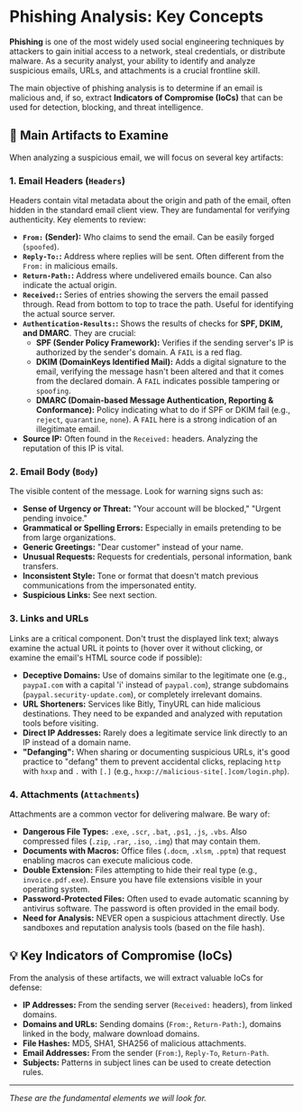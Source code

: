 # Phishing Analysis: Key Concepts

**Phishing** is one of the most widely used social engineering techniques by attackers to gain initial access to a network, steal credentials, or distribute malware. As a security analyst, your ability to identify and analyze suspicious emails, URLs, and attachments is a crucial frontline skill.

The main objective of phishing analysis is to determine if an email is malicious and, if so, extract **Indicators of Compromise (IoCs)** that can be used for detection, blocking, and threat intelligence.

## 🔎 Main Artifacts to Examine

When analyzing a suspicious email, we will focus on several key artifacts:

### 1. Email Headers (`Headers`)

Headers contain vital metadata about the origin and path of the email, often hidden in the standard email client view. They are fundamental for verifying authenticity. Key elements to review:

* **`From:` (Sender):** Who claims to send the email. Can be easily forged (`spoofed`).
* **`Reply-To:`:** Address where replies will be sent. Often different from the `From:` in malicious emails.
* **`Return-Path:`:** Address where undelivered emails bounce. Can also indicate the actual origin.
* **`Received:`:** Series of entries showing the servers the email passed through. Read from bottom to top to trace the path. Useful for identifying the actual source server.
* **`Authentication-Results:`:** Shows the results of checks for **SPF, DKIM, and DMARC**. They are crucial:
    * **SPF (Sender Policy Framework):** Verifies if the sending server's IP is authorized by the sender's domain. A `FAIL` is a red flag.
    * **DKIM (DomainKeys Identified Mail):** Adds a digital signature to the email, verifying the message hasn't been altered and that it comes from the declared domain. A `FAIL` indicates possible tampering or `spoofing`.
    * **DMARC (Domain-based Message Authentication, Reporting & Conformance):** Policy indicating what to do if SPF or DKIM fail (e.g., `reject`, `quarantine`, `none`). A `FAIL` here is a strong indication of an illegitimate email.
* **Source IP:** Often found in the `Received:` headers. Analyzing the reputation of this IP is vital.

### 2. Email Body (`Body`)

The visible content of the message. Look for warning signs such as:

* **Sense of Urgency or Threat:** "Your account will be blocked," "Urgent pending invoice."
* **Grammatical or Spelling Errors:** Especially in emails pretending to be from large organizations.
* **Generic Greetings:** "Dear customer" instead of your name.
* **Unusual Requests:** Requests for credentials, personal information, bank transfers.
* **Inconsistent Style:** Tone or format that doesn't match previous communications from the impersonated entity.
* **Suspicious Links:** See next section.

### 3. Links and URLs

Links are a critical component. Don't trust the displayed link text; always examine the actual URL it points to (hover over it without clicking, or examine the email's HTML source code if possible):

* **Deceptive Domains:** Use of domains similar to the legitimate one (e.g., `paypaI.com` with a capital 'i' instead of `paypal.com`), strange subdomains (`paypal.security-update.com`), or completely irrelevant domains.
* **URL Shorteners:** Services like Bitly, TinyURL can hide malicious destinations. They need to be expanded and analyzed with reputation tools before visiting.
* **Direct IP Addresses:** Rarely does a legitimate service link directly to an IP instead of a domain name.
* **"Defanging":** When sharing or documenting suspicious URLs, it's good practice to "defang" them to prevent accidental clicks, replacing `http` with `hxxp` and `.` with `[.]` (e.g., `hxxp://malicious-site[.]com/login.php`).

### 4. Attachments (`Attachments`)

Attachments are a common vector for delivering malware. Be wary of:

* **Dangerous File Types:** `.exe`, `.scr`, `.bat`, `.ps1`, `.js`, `.vbs`. Also compressed files (`.zip`, `.rar`, `.iso`, `.img`) that may contain them.
* **Documents with Macros:** Office files (`.docm`, `.xlsm`, `.pptm`) that request enabling macros can execute malicious code.
* **Double Extension:** Files attempting to hide their real type (e.g., `invoice.pdf.exe`). Ensure you have file extensions visible in your operating system.
* **Password-Protected Files:** Often used to evade automatic scanning by antivirus software. The password is often provided in the email body.
* **Need for Analysis:** NEVER open a suspicious attachment directly. Use sandboxes and reputation analysis tools (based on the file hash).

## 💡 Key Indicators of Compromise (IoCs)

From the analysis of these artifacts, we will extract valuable IoCs for defense:

* **IP Addresses:** From the sending server (`Received:` headers), from linked domains.
* **Domains and URLs:** Sending domains (`From:`, `Return-Path:`), domains linked in the body, malware download domains.
* **File Hashes:** MD5, SHA1, SHA256 of malicious attachments.
* **Email Addresses:** From the sender (`From:`), `Reply-To`, `Return-Path`.
* **Subjects:** Patterns in subject lines can be used to create detection rules.

---
*These are the fundamental elements we will look for.*